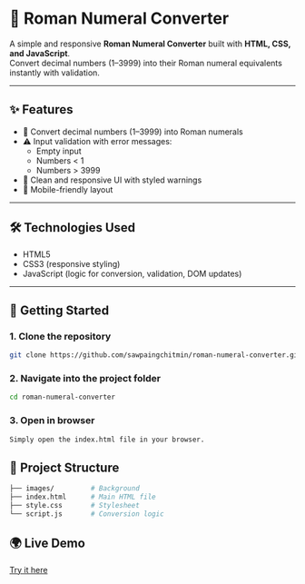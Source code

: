 # 🔢 Roman Numeral Converter

A simple and responsive **Roman Numeral Converter** built with **HTML, CSS, and JavaScript**.  
Convert decimal numbers (1–3999) into their Roman numeral equivalents instantly with validation.

---

## ✨ Features
- 🔄 Convert decimal numbers (1–3999) into Roman numerals  
- ⚠️ Input validation with error messages:
  - Empty input
  - Numbers < 1
  - Numbers > 3999  
- 🎨 Clean and responsive UI with styled warnings  
- 📱 Mobile-friendly layout  

---

## 🛠️ Technologies Used
- HTML5
- CSS3 (responsive styling)
- JavaScript (logic for conversion, validation, DOM updates)

---

## 🚀 Getting Started

### 1. Clone the repository
```bash
git clone https://github.com/sawpaingchitmin/roman-numeral-converter.git
```

### 2. Navigate into the project folder
```bash
cd roman-numeral-converter
```

### 3. Open in browser
```bash
Simply open the index.html file in your browser.
```

## 📂 Project Structure
```bash
├── images/         # Background
├── index.html      # Main HTML file
├── style.css       # Stylesheet
└── script.js       # Conversion logic
```

## 🌍 Live Demo
[Try it here](https://roman-numeral-converter-ezxs.onrender.com/)
